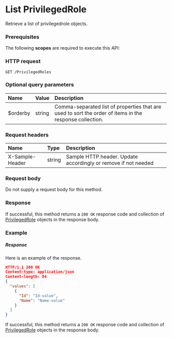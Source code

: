 # List PrivilegedRole

Retrieve a list of privilegedrole objects.
### Prerequisites
The following **scopes** are required to execute this API: 
### HTTP request
<!-- { "blockType": "ignored" } -->
```http
GET /PrivilegedRoles
```
### Optional query parameters
|Name|Value|Description|
|:---------------|:--------|:-------|
|$orderby|string|Comma-separated list of properties that are used to sort the order of items in the response collection.|

### Request headers
| Name       | Type | Description|
|:-----------|:------|:----------|
| X-Sample-Header  | string  | Sample HTTP header. Update accordingly or remove if not needed|

### Request body
Do not supply a request body for this method.
### Response
If successful, this method returns a `200 OK` response code and collection of [PrivilegedRole](../resources/privilegedrole.md) objects in the response body.
### Example
##### Response
Here is an example of the response.
<!-- {
  "blockType": "response",
  "truncated": false,
  "@odata.type": "privilegedroles"
} -->
```json
HTTP/1.1 200 OK
Content-type: application/json
Content-length: 84
{
  "values": [
    {
      "Id": "Id-value",
      "Name": "Name-value"
    }
  ]
}
```
If successful, this method returns a `200 OK` response code and collection of [PrivilegedRole](../resources/privilegedrole.md) objects in the response body.

<!-- uuid: 6904e1d8-f4e9-479f-a561-59828a93d400
2015-10-16 10:08:02 UTC -->
<!-- {
  "type": "#page.annotation",
  "description": "List PrivilegedRole",
  "keywords": "",
  "section": "documentation",
  "tocPath": ""
}-->